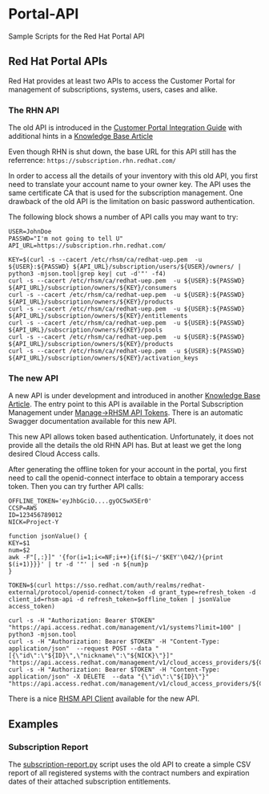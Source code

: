 # Portal-API
Sample Scripts for the Red Hat Portal API

## Red Hat Portal APIs

Red Hat provides at least two APIs to access the Customer Portal for management of subscriptions, systems, users, cases and alike.

### The RHN API

The old API is introduced in the [Customer Portal Integration Guide](https://access.redhat.com/documentation/en-us/red_hat_customer_portal/1/html/customer_portal_integration_guide)
with additional hints in a [Knowledge Base Article](https://access.redhat.com/solutions/431773)

Even though RHN is shut down, the base URL for this API still has the referrence: `https://subscription.rhn.redhat.com/`


In order to access all the details of your inventory with this old API, you first need to translate your account name to your owner key. The API uses the same certificate CA that is used for the subscription management.
One drawback of the old API is the limitation on basic password authentication.

The following block shows a number of API calls you may want to try:

```
USER=JohnDoe
PASSWD="I'm not going to tell U"
API_URL=https://subscription.rhn.redhat.com/

KEY=$(curl -s --cacert /etc/rhsm/ca/redhat-uep.pem  -u ${USER}:${PASSWD} ${API_URL}/subscription/users/${USER}/owners/ | python3 -mjson.tool|grep key| cut -d'"' -f4)
curl -s --cacert /etc/rhsm/ca/redhat-uep.pem  -u ${USER}:${PASSWD} ${API_URL}/subscription/owners/${KEY}/consumers
curl -s --cacert /etc/rhsm/ca/redhat-uep.pem  -u ${USER}:${PASSWD} ${API_URL}/subscription/owners/${KEY}/products
curl -s --cacert /etc/rhsm/ca/redhat-uep.pem  -u ${USER}:${PASSWD} ${API_URL}/subscription/owners/${KEY}/entitlements
curl -s --cacert /etc/rhsm/ca/redhat-uep.pem  -u ${USER}:${PASSWD} ${API_URL}/subscription/owners/${KEY}/pools
curl -s --cacert /etc/rhsm/ca/redhat-uep.pem  -u ${USER}:${PASSWD} ${API_URL}/subscription/owners/${KEY}/products
curl -s --cacert /etc/rhsm/ca/redhat-uep.pem  -u ${USER}:${PASSWD} ${API_URL}/subscription/owners/${KEY}/activation_keys
```

### The new API

A new API is under development and introduced in another [Knowledge Base Article](https://access.redhat.com/articles/3626371). The entry point to this API is available in the Portal Subscription Management under [Manage->RHSM API Tokens](https://access.redhat.com/management/api). There is an automatic Swagger documentation available for this new API.

This new API allows token based authentication. Unfortunately, it does not provide all the details the old RHN API has. But at least we get the long desired Cloud Access calls.

After generating the offline token for your account in the portal, you first need to call the openid-connect interface to obtain a temporary access token. Then you can try further API calls:

```
OFFLINE_TOKEN='eyJhbGciO....gyOC5wX5Er0'
CCSP=AWS
ID=123456789012
NICK=Project-Y

function jsonValue() {
KEY=$1
num=$2
awk -F"[,:}]" '{for(i=1;i<=NF;i++){if($i~/'$KEY'\042/){print $(i+1)}}}' | tr -d '"' | sed -n ${num}p
}

TOKEN=$(curl https://sso.redhat.com/auth/realms/redhat-external/protocol/openid-connect/token -d grant_type=refresh_token -d client_id=rhsm-api -d refresh_token=$offline_token | jsonValue access_token)

curl -s -H "Authorization: Bearer $TOKEN"  "https://api.access.redhat.com/management/v1/systems?limit=100" | python3 -mjson.tool
curl -s -H "Authorization: Bearer $TOKEN" -H "Content-Type: application/json"  --request POST --data "[{\"id\":\"${ID}\",\"nickname\":\"${NICK}\"}]"  "https://api.access.redhat.com/management/v1/cloud_access_providers/${CCSP}/accounts"
curl -s -H "Authorization: Bearer $TOKEN" -H "Content-Type: application/json" -X DELETE  --data "{\"id\":\"${ID}\"}"  "https://api.access.redhat.com/management/v1/cloud_access_providers/${CCSP}/accounts"
```

There is a nice [RHSM API Client](https://github.com/antonioromito/rhsm-api-client) available for the new API.


## Examples

### Subscription Report
The [subscription-report.py](subscription-report.py) script uses the old API to create a simple CSV report of all registered systems with the contract numbers and expiration dates of their attached subscription entitlements.


